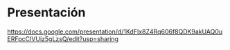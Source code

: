 # Presentación

https://docs.google.com/presentation/d/1KdFIx8Z4Rq606f8QDK9akUAQ0uERFpcCIVUiz5gLzsQ/edit?usp=sharing
